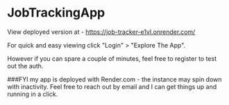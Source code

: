 # JobTrackingApp
View deployed version at - https://job-tracker-e1vl.onrender.com/

For quick and easy viewing click "Login" > "Explore The App". 

However if you can spare a couple of minutes, feel free to register to test out the auth.

###FYI my app is deployed with Render.com - the instance may spin down with inactivity. Feel free to reach out by email and I can get things up and running in a click.

